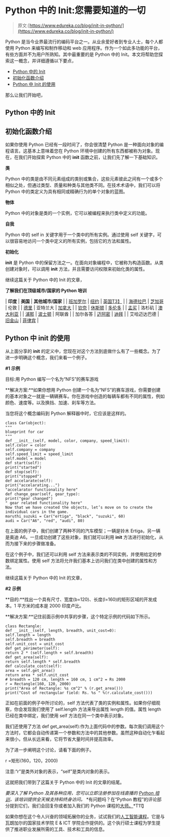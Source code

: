 # Python 中的 Init:您需要知道的一切

> 原文:[https://www.edureka.co/blog/init-in-python/](https://www.edureka.co/blog/init-in-python/)

Python 是当今业界最流行的编码平台之一。从业余爱好者到专业人士，每个人都使用 Python 来编写和制作移动和 web 应用程序。作为一个如此多功能的平台，有些方面并不为用户所熟知。其中最重要的是 Python 中的 Init。本文将帮助您探索这一概念，并详细遵循以下要点，

*   [Python 中的 Init](#InitinPython)
*   [初始化函数介绍](#IntroductionToInitFunction)
*   [Python 中 Init 的使用](#UseofInitinPython)

那么让我们开始吧，

## **Python 中的 Init**

## **初始化函数介绍**

如果你使用 Python 已经有一段时间了，你会很清楚 Python 是一种面向对象的编程语言。这基本上意味着您在 Python 环境中创建的所有东西都被称为对象。现在，在我们开始探索 Python 中的 __init__ 函数之前，让我们先了解一下基础知识。

**类**

Python 中的类是由不同元素组成的类别或集合，这些元素彼此之间有一个或多个相似之处，但通过类型、质量和种类与其他类不同。在技术术语中，我们可以将 Python 中的类定义为具有相同或精确行为的单个对象的蓝图。

**物体**

Python 中的对象是类的一个实例，它可以被编程来执行类中定义的功能。

**自我**

Python 中的 self in 关键字用于一个类中的所有实例。通过使用 self 关键字，可以很容易地访问一个类中定义的所有实例，包括它的方法和属性。

**初始化**

__init__ 是 Python 中的保留方法之一。在面向对象编程中，它被称为构造函数。从类创建对象时，可以调用 __init__ 方法，并且需要访问权限来初始化类的属性。

继续这篇关于 Python 中的 Init 的文章，

**了解我们在顶级城市/国家的 Python 培训**

| **印度** | **美国** | **其他城市/国家** |
| [班加罗尔](https://www.edureka.co/python-programming-certification-training-bangalore) | [纽约](https://www.edureka.co/python-programming-certification-training-new-york-city) | [英国T3】](https://www.edureka.co/python-programming-certification-training-uk) |
| [海德拉巴](https://www.edureka.co/python-programming-certification-training-hyderabad) | [芝加哥](https://www.edureka.co/python-programming-certification-training-chicago) | 伦敦 |
| [德里](https://www.edureka.co/python-programming-certification-training-delhi) | 亚特兰大 | [加拿大](https://www.edureka.co/python-programming-certification-training-canada) |
| [钦奈](https://www.edureka.co/python-programming-certification-training-chennai) | [休斯顿](https://www.edureka.co/python-programming-certification-training-houston) | [多伦多](https://www.edureka.co/python-programming-certification-training-toronto) |
| [孟买](https://www.edureka.co/python-programming-certification-training-mumbai) | 洛杉矶 | [澳大利亚](https://www.edureka.co/python-programming-certification-training-australia) |
| [浦那](https://www.edureka.co/python-programming-certification-training-pune) | [波士顿](https://www.edureka.co/python-programming-certification-training-boston) | 阿联酋 |
| 加尔各答 | [迈阿密](https://www.edureka.co/python-programming-certification-training-miami) | [迪拜](https://www.edureka.co/python-programming-certification-training-dubai) |
| 艾哈迈达巴德 | [旧金山](https://www.edureka.co/python-programming-certification-training-san-francisco) | [菲律宾](https://www.edureka.co/python-programming-certification-training-philippines) |

## **Python 中 init 的使用**

从上面分享的 __init__ 的定义中，您现在对这个方法到底做什么有了一些概念。为了进一步明确这个概念，我们来看一个例子。

**#1 示例**

目标:用 Python 编写一个名为“NFS”的赛车游戏

**解决方案:**如果你想用 Python 创建一个名为“NFS”的赛车游戏，你需要创建的基本对象之一就是一辆辆赛车。你在游戏中创造的每辆车都有不同的属性，例如颜色、速度等。以及换挡、加速、刹车等方法。

当您将这个概念编码到 Python 解释器中时，它应该是这样的。

```
class Car(object):
"""
blueprint for car
"""
def __init__(self, model, color, company, speed_limit):
self.color = color
self.company = company
self.speed_limit = speed_limit
self.model = model
def start(self):
print("started")
def stop(self):
print("stopped")
def accelarate(self):
print("accelarating...")
"accelarator functionality here"
def change_gear(self, gear_type):
print("gear changed")
" gear related functionality here"
Now that we have created the objects, let’s move on to create the individual cars in the game.
maruthi_suzuki = Car("ertiga", "black", "suzuki", 60)
audi = Car("A6", "red", "audi", 80)
```

在上面的例子中，我们创建了两种不同的汽车模型；一辆是铃木 Ertiga，另一辆是奥迪 A6。一旦成功创建了这些对象，我们就可以利用 __init__ 方法进行初始化，从而为接下来的步骤做准备。

在这个例子中，我们还可以利用 self 方法来表示类的不同实例，并使用给定的参数绑定属性。使用 self 方法将允许我们基本上访问我们在类中创建的属性和方法。

继续这篇关于 Python 中的 Init 的文章，

**#2 示例**

**目的:**找出一个具有尺寸、宽度(b=120)、长度(l=160)的矩形区域的开发成本。1 平方米的成本是 2000 印度卢比。

**解决方案:**记住前面示例中共享的步骤，这个特定示例的代码如下所示。

```
class Rectangle:
def __init__(self, length, breadth, unit_cost=0):
self.length = length
self.breadth = breadth
self.unit_cost = unit_cost
def get_perimeter(self):
return 2 * (self.length + self.breadth)
def get_area(self):
return self.length * self.breadth
def calculate_cost(self):
area = self.get_area()
return area * self.unit_cost
# breadth = 120 cm, length = 160 cm, 1 cm^2 = Rs 2000
r = Rectangle(160, 120, 2000)
print("Area of Rectangle: %s cm^2" % (r.get_area()))
print("Cost of rectangular field: Rs. %s " %(r.calculate_cost()))
```

正如在前面的例子中所讨论的，self 方法代表了类的实例和属性。如果你仔细观察，你会发现我们使用了 self.length 方法来导出属性 length 的值。属性 length 已经在类中绑定，我们使用 self 方法在同一个类中表示对象。

我们还使用了方法 def get_area(self):作为上面代码中的参数。每次我们调用这个方法时，它都会自动传递第一个参数和方法中的其他参数。虽然这种自动化乍看起来很小，但从长远来看，它将节省大量时间并提高效率。

为了进一步阐明这个讨论，请看下面的例子。

r =矩形(160，120，2000)

注意:“r”是类外对象的表示，“self”是类内对象的表示。

这就把我们带到了这篇关于 Python 中的 Init 的文章的结尾。

*要深入了解 Python 及其各种应用，您可以立即注册参加在线直播的 [Python 培训](https://www.edureka.co/python-programming-certification-training)，该培训提供全天候支持和终身访问。* *有问题吗？在“Python 教程”的评论部分提到它们，我们会回复你或者加入我们的 Python 课程的[大师。](https://www.edureka.co/masters-program/python-developer-training)*T11】

如果你想在这个令人兴奋的领域拓展你的业务，试试我们的[人工智能课程](https://www.edureka.co/executive-programs/machine-learning-and-ai)。它是与瓦朗加尔的国家技术学院 E & ICT 学院合作提供的。这个执行硕士课程为学生提供了推进职业发展所需的工具、技术和工具的信息。